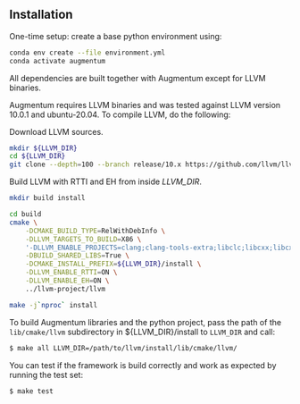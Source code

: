 ## Installation

One-time setup: create a base python environment using:

```sh
conda env create --file environment.yml
conda activate augmentum
```

All dependencies are built together with Augmentum except for LLVM binaries.

Augmentum requires LLVM binaries and was tested against LLVM version 10.0.1 and ubuntu-20.04.
To compile LLVM, do the following:

Download LLVM sources.
```bash
mkdir ${LLVM_DIR}
cd ${LLVM_DIR}
git clone --depth=100 --branch release/10.x https://github.com/llvm/llvm-project
```

Build LLVM with RTTI and EH from inside *LLVM_DIR*.

```bash
mkdir build install

cd build
cmake \
    -DCMAKE_BUILD_TYPE=RelWithDebInfo \
    -DLLVM_TARGETS_TO_BUILD=X86 \
    '-DLLVM_ENABLE_PROJECTS=clang;clang-tools-extra;libclc;libcxx;libcxxabi;libunwind;lld' \
    -DBUILD_SHARED_LIBS=True \
    -DCMAKE_INSTALL_PREFIX=${LLVM_DIR}/install \
    -DLLVM_ENABLE_RTTI=ON \
    -DLLVM_ENABLE_EH=ON \
    ../llvm-project/llvm

make -j`nproc` install
```

To build Augmentum libraries and the python project, pass the path of the `lib/cmake/llvm` subdirectory in ${LLVM_DIR}/install
to `LLVM_DIR` and call:

```sh
$ make all LLVM_DIR=/path/to/llvm/install/lib/cmake/llvm/
```

You can test if the framework is build correctly and work as expected by running the test set:

```bash
$ make test
```
